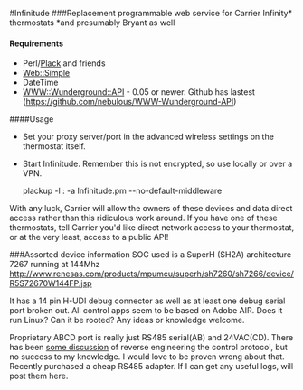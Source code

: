 #Infinitude
###Replacement programmable web service for Carrier Infinity* thermostats
*and presumably Bryant as well

#### Requirements

 * Perl/[Plack](https://github.com/miyagawa/Plack) and friends
 * [Web::Simple](https://metacpan.org/module/Web::Simple)
 * DateTime
 * [WWW::Wunderground::API](https://metacpan.org/module/WWW::Wunderground::API)  - 0.05 or newer. Github has lastest (https://github.com/nebulous/WWW-Wunderground-API)

####Usage 
 * Set your proxy server/port in the advanced wireless settings on the thermostat itself. 
 * Start Infinitude. Remember this is not encrypted, so use locally or over a VPN.


    plackup -l <yourProxyIP>:<yourProxyPort> -a Infinitude.pm --no-default-middleware



With any luck, Carrier will allow the owners of these devices and data direct access rather
than this ridiculous work around. If you have one of these thermostats, tell
Carrier you'd like direct network access to your thermostat, or at the very
least, access to a public API!


###Assorted device information
SOC used is a SuperH (SH2A) architecture 7267 running at 144Mhz
http://www.renesas.com/products/mpumcu/superh/sh7260/sh7266/device/R5S72670W144FP.jsp

It has a 14 pin H-UDI debug connector as well as at least one debug serial port broken out.
All control apps seem to be based on Adobe AIR. Does it run Linux? Can it be rooted? Any ideas or knowledge welcome.

Proprietary ABCD port is really just RS485 serial(AB) and 24VAC(CD). There has been [some discussion](http://cocoontech.com/forums/topic/11372-carrier-infinity/page-4) of reverse 
engineering the control protocol, but no success to my knowledge. I would love to
be proven wrong about that. Recently purchased a cheap RS485 adapter. If I can get any useful logs, will post them here.

<a href="http://imgur.com/HoHzQqA"><img src="http://i.imgur.com/HoHzQqA.jpg" title="Hosted by imgur.com" alt="" /></a>
